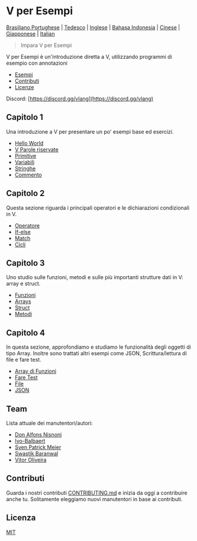 # V per Esempi

[Brasiliano Portughese](/pt-br/README.md) | [Tedesco](/de/README.md) | [Inglese](/en/README.md) | [Bahasa Indonesia](/id/README.md) | [Cinese](/cn/README.md) | [Giapponese](jp/README.md) | [Italian](README.md)

> Impara V per Esempi

V per Esempi è un'introduzione diretta a V, utilizzando programmi di esempio con annotazioni

* [Esempi](examples/README.md)
* [Contributi](#contributing)
* [Licenze](#license)

Discord: [https://discord.gg/vlang](https://discord.gg/vlang)

## Capitolo 1

Una introduzione a V per presentare un po' esempi base ed esercizi.

* [Hello World](examples/section_1/hello_world.md)
* [V Parole riservate](examples/section_1/keywords.md)
* [Primitive](examples/section_1/primitives.md)
* [Variabili](examples/section_1/variables.md)
* [Stringhe](examples/section_1/strings.md)
* [Commento](examples/section_1/comment.md)

## Capitolo 2

Questa sezione riguarda i principali operatori e le dichiarazioni condizionali in V.

* [Operatore](examples/section_2/operator.md)
* [If-else](examples/section_2/if-else.md)
* [Match](examples/section_2/match.md)
* [Cicli](examples/section_2/loops.md)

## Capitolo 3

Uno studio sulle funzioni, metodi e sulle più importanti strutture dati in V: array e struct.

* [Funzioni](examples/section_3/functions.md)
* [Arrays](examples/section_3/arrays.md)
* [Struct](examples/section_3/struct.md)
* [Metodi](examples/section_3/methods.md)

## Capitolo 4

In questa sezione, approfondiamo e studiamo le funzionalità degli oggetti di tipo Array. Inoltre sono trattati altri esempi come JSON, Scrittura/lettura di file e fare test.

* [Array di Funzioni](examples/section_4/array-functions.md)
* [Fare Test](examples/section_4/testing.md)
* [File](examples/section_4/files.md)
* [JSON](examples/section_4/json.md)

## Team

Lista attuale dei manutentori/autori:

* [Don Alfons Nisnoni](https://github.com/dhonx)
* [Ivo-Balbaert](https://github.com/ibalbaert)
* [Sven Patrick Meier](https://github.com/SuicideS3ason)
* [Swastik Baranwal](https://github.com/Delta456)
* [Vitor Oliveira](https://github.com/vbrazo)

## Contributi

Guarda i nostri contributi [CONTRIBUTING.md](CONTRIBUTING.md) e inizia da oggi a contribuire anche tu. Solitamente eleggiamo nuovi manutentori in base ai contributi.

## Licenza

[MIT](/LICENSE)
